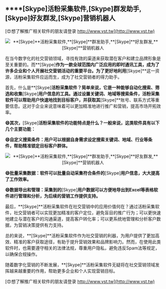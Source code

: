 ## ****[Skype]**活粉采集软件,**[Skype]**群发助手,**[Skype]**好友群发,**[Skype]**营销机器人**

[😍想了解推广相关软件的朋友请登录 http://www.vst.tw](http://www.vst.tw)

 <center><img src="https://vst.tw/MP4/tuiguang/png/3.png" alt="**[Skype]**活粉采集软件,**[Skype]**群发助手,**[Skype]**好友群发,**[Skype]**营销机器人"></center>

在当今数字化的社交营销领域，寻找有效的渠道来获取潜在客户和建立品牌形象是至关重要的。而**[Skype]**作为一款全球范围内广泛应用的即时通讯工具，成为了许多企业和个人开展社交营销活动的重要平台。为了更好地利用**[Skype]**这一资源，活粉采集软件应运而生，成为了社交营销者的得力助手。

首先，什么是**[Skype]**活粉采集软件？简单来说，它是一种能够自动化搜索、筛选和收集**[Skype]**用户信息的工具。通过设置关键词、地域等搜索条件，活粉采集软件可以帮助用户快速地找到目标客户，并获取其**[Skype]**账号、联系方式等重要信息。这对于企业来说意味着可以更加精准地进行推广和营销，提高市场开拓效率。

**😄其次，**[Skype]**活粉采集软件的功能特点是什么？一般来说，这类软件具有以下几个主要功能：**

**😄自定义搜索条件：用户可以根据自身需求设定搜索关键词、地域、行业等条件，帮助精准锁定目标客户群体。**

 <center><img src="https://vst.tw/MP4/tuiguang/png/7.png" alt="**[Skype]**活粉采集软件,**[Skype]**群发助手,**[Skype]**好友群发,**[Skype]**营销机器人"></center>

**😄批量采集数据：软件可以批量自动采集符合条件的**[Skype]**用户信息，大大提高了工作效率。**

**😄数据导出和管理：采集到的**[Skype]**用户数据可以方便地导出到Excel等表格软件进行管理和分析，为后续的营销工作提供支持。**

最后，**[Skype]**活粉采集软件在社交营销中的应用价值何在？通过活粉采集软件，社交营销者可以实现更加精准的客户定位，避免盲目的推广行为；可以更快速地建立与潜在客户的沟通渠道，提高客户转化率；可以更系统地管理和分析客户数据，为营销决策提供有力支持。

总的来说，**[Skype]**活粉采集软件作为社交营销的利器，为用户提供了更加高效、精准的客户获取途径，有助于提升营销效果和品牌影响力。然而，在使用此类软件时，也需要遵守相关的法律法规，尊重用户隐私，避免违反Spam法等规定，以确保合规操作。

随着数字化营销的不断发展，**[Skype]**活粉采集软件无疑将在社交营销领域发挥越来越重要的作用，帮助更多企业和个人实现营销目标。

[😍想了解推广相关软件的朋友请登录 http://www.vst.tw](http://www.vst.tw)



